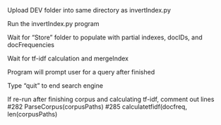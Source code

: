 Upload DEV folder into same directory as invertIndex.py

Run the invertIndex.py program

Wait for “Store” folder to populate with partial indexes, docIDs, and docFrequencies

Wait for tf-idf calculation and mergeIndex

Program will prompt user for a query after finished

Type “quit” to end search engine

If re-run after finishing corpus and calculating tf-idf, comment out lines
#282 ParseCorpus(corpusPaths)
#285 calculatetfidf(docfreq, len(corpusPaths)
